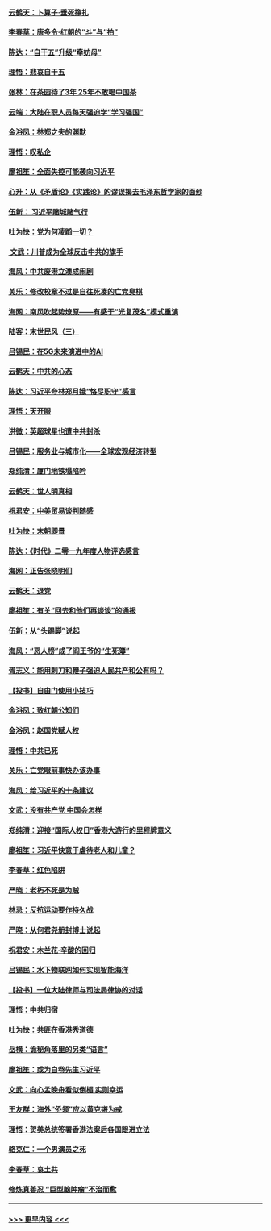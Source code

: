 #### [云鹤天：卜算子‧垂死挣扎](../pages/nsc993/n11739956.md?t=12240144) 
#### [李春草：唐多令‧红朝的“斗”与“拍”](../pages/nsc993/n11739830.md?t=12240144) 
#### [陈达：“自干五”升级“牵妨母”](../pages/nsc993/n11739724.md?t=12240144) 
#### [理悟：悲哀自干五](../pages/nsc993/n11739547.md?t=12240144) 
#### [张林：在茶园待了3年 25年不敢喝中国茶](../pages/nsc993/n11739240.md?t=12240144) 
#### [云端：大陆在职人员每天强迫学“学习强国”](../pages/nsc993/n11738735.md?t=12240144) 
#### [金浴凤：林郑之夫的渊默](../pages/nsc993/n11737735.md?t=12240144) 
#### [理悟：叹私企](../pages/nsc993/n11737715.md?t=12240144) 
#### [廖祖笙：全面失控可能袭向习近平](../pages/nsc993/n11737704.md?t=12240144) 
#### [心升：从《矛盾论》《实践论》的谬误揭去毛泽东哲学家的面纱](../pages/nsc993/n11736962.md?t=12240144) 
#### [伍新： 习近平赌城赌气行](../pages/nsc993/n11736929.md?t=12240144) 
#### [吐为快：党为何凌蹈一切？](../pages/nsc993/n11736915.md?t=12240144) 
#### [ 文武：川普成为全球反击中共的旗手](../pages/nsc993/n11736882.md?t=12240144) 
#### [海风：中共废港立澳成闹剧](../pages/nsc993/n11735857.md?t=12240144) 
#### [关乐：修改校章不过是自往死凑的亡党臭棋](../pages/nsc993/n11735097.md?t=12240144) 
#### [海网：南风吹起势燎原——有感于“光复茂名”模式重演](../pages/nsc993/n11732308.md?t=12240144) 
#### [陆客：末世民风（三）](../pages/nsc993/n11732211.md?t=12240144) 
#### [吕锡民：在5G未来演进中的AI](../pages/nsc993/n11730010.md?t=12240144) 
#### [云鹤天：中共的心态](../pages/nsc993/n11729906.md?t=12240144) 
#### [陈达：习近平夸林郑月娥“恪尽职守”感言](../pages/nsc993/n11729881.md?t=12240144) 
#### [理悟：天开眼](../pages/nsc993/n11729699.md?t=12240144) 
#### [洪微：英超球星也遭中共封杀](../pages/nsc993/n11727243.md?t=12240144) 
#### [吕锡民：服务业与城市化——全球宏观经济转型](../pages/nsc993/n11725845.md?t=12240144) 
#### [郑纯清：厦门地铁塌陷吟](../pages/nsc993/n11725813.md?t=12240144) 
#### [云鹤天：世人明真相](../pages/nsc993/n11725621.md?t=12240144) 
#### [祝君安：中美贸易谈判随感](../pages/nsc993/n11725609.md?t=12240144) 
#### [吐为快：末朝即景](../pages/nsc993/n11723365.md?t=12240144) 
#### [陈达：《时代》二零一九年度人物评选感言](../pages/nsc993/n11723337.md?t=12240144) 
#### [海网：正告张晓明们](../pages/nsc993/n11723228.md?t=12240144) 
#### [云鹤天：退党](../pages/nsc993/n11723056.md?t=12240144) 
#### [廖祖笙：有关“回去和他们再谈谈”的通报](../pages/nsc993/n11722442.md?t=12240144) 
#### [伍新：从“头踢脚”说起](../pages/nsc993/n11722429.md?t=12240144) 
#### [海风：“恶人榜”成了阎王爷的“生死簿”](../pages/nsc993/n11722272.md?t=12240144) 
#### [胥志义：能用剌刀和鞭子强迫人民共产和公有吗？](../pages/nsc993/n11720569.md?t=12240144) 
#### [【投书】自由门使用小技巧](../pages/nsc993/n11720180.md?t=12240144) 
#### [金浴凤：致红朝公知们](../pages/nsc993/n11720563.md?t=12240144) 
#### [金浴凤：赵国党赋人权](../pages/nsc993/n11720533.md?t=12240144) 
#### [理悟：中共已死](../pages/nsc993/n11720233.md?t=12240144) 
#### [关乐：亡党眼前事快办该办事](../pages/nsc993/n11719160.md?t=12240144) 
#### [海风：给习近平的十条建议](../pages/nsc993/n11717616.md?t=12240144) 
#### [文武：没有共产党 中国会怎样](../pages/nsc993/n11717584.md?t=12240144) 
#### [郑纯清：迎接“国际人权日”香港大游行的里程牌意义](../pages/nsc993/n11717417.md?t=12240144) 
#### [廖祖笙：习近平快意于虐待老人和儿童？](../pages/nsc993/n11715313.md?t=12240144) 
#### [李春草：红色陷阱](../pages/nsc993/n11715029.md?t=12240144) 
#### [严晓：老朽不死是为贼](../pages/nsc993/n11712910.md?t=12240144) 
#### [林忌：反抗运动要作持久战](../pages/nsc993/n11712623.md?t=12240144) 
#### [严晓：从何君尧册封博士说起](../pages/nsc993/n11712465.md?t=12240144) 
#### [祝君安：木兰花·辛酸的回归](../pages/nsc993/n11712381.md?t=12240144) 
#### [吕锡民：水下物联网如何实现智能海洋](../pages/nsc993/n11711158.md?t=12240144) 
#### [【投书】一位大陆律师与司法局律协的对话](../pages/nsc993/n11709675.md?t=12240144) 
#### [理悟：中共归宿](../pages/nsc993/n11710059.md?t=12240144) 
#### [吐为快：共匪在香港秀道德](../pages/nsc993/n11709979.md?t=12240144) 
#### [岳横：诡秘角落里的另类“语言”](../pages/nsc993/n11709792.md?t=12240144) 
#### [廖祖笙：或为白卷先生习近平](../pages/nsc993/n11708330.md?t=12240144) 
#### [文武：向心孟晚舟看似倒楣 实则幸运](../pages/nsc993/n11708236.md?t=12240144) 
#### [王友群：海外“侨领”应以黄克锵为戒](../pages/nsc993/n11706176.md?t=12240144) 
#### [理悟：贺美总统签署香港法案后各国跟进立法](../pages/nsc993/n11706853.md?t=12240144) 
#### [骆克仁：一个男演员之死](../pages/nsc993/n11706677.md?t=12240144) 
#### [李春草：哀土共](../pages/nsc993/n11706255.md?t=12240144) 
#### [修炼真善忍 “巨型脑肿瘤”不治而愈](../pages/nsc993/n11705340.md?t=12240144) 

----
#### [ >>> 更早内容 <<< ](../indexes/nsc993-earlier.md)
